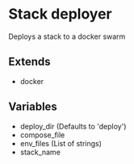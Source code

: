 # Stack deployer

Deploys a stack to a docker swarm

## Extends

- docker

## Variables

- deploy_dir (Defaults to 'deploy')
- compose_file
- env_files (List of strings)
- stack_name
